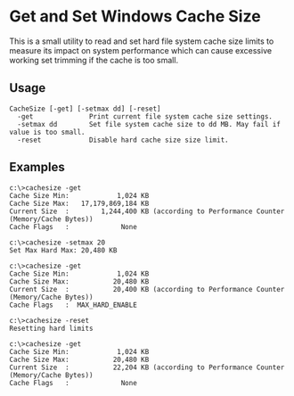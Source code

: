 ﻿# Get and Set Windows Cache Size
This is a small utility to read and set hard file system cache size limits to measure its 
impact on system performance which can cause excessive working set trimming if the cache is too
small.

## Usage

```
CacheSize [-get] [-setmax dd] [-reset]
  -get              Print current file system cache size settings.
  -setmax dd        Set file system cache size to dd MB. May fail if value is too small.
  -reset            Disable hard cache size size limit.
```

## Examples
```
c:\>cachesize -get 
Cache Size Min:            1,024 KB
Cache Size Max:   17,179,869,184 KB
Current Size  :        1,244,400 KB (according to Performance Counter (Memory/Cache Bytes))
Cache Flags   :             None

c:\>cachesize -setmax 20 
Set Max Hard Max: 20,480 KB

c:\>cachesize -get       
Cache Size Min:            1,024 KB
Cache Size Max:           20,480 KB
Current Size  :           20,400 KB (according to Performance Counter (Memory/Cache Bytes))
Cache Flags   :  MAX_HARD_ENABLE

c:\>cachesize -reset 
Resetting hard limits

c:\>cachesize -get   
Cache Size Min:            1,024 KB
Cache Size Max:           20,480 KB
Current Size  :           22,204 KB (according to Performance Counter (Memory/Cache Bytes))
Cache Flags   :             None
```